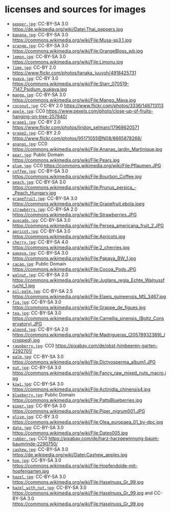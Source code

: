 # licenses and sources for images
* [`pepper.jpg`](pepper.jpg): CC-BY-SA 3.0 https://de.wikipedia.org/wiki/Datei:Thai_peppers.jpg
* [`banana.jpg`](banana.jpg): CC-BY-SA 3.0 https://commons.wikimedia.org/wiki/File:Musa-sp3.1.jpg
* [`orange.jpg`](orange.jpg): CC-BY-SA 3.0 https://commons.wikimedia.org/wiki/File:OrangeBloss_wb.jpg
* [`lemon.jpg`](lemon.jpg): CC-BY-SA 3.0 https://commons.wikimedia.org/wiki/File:Limonu.jpg
* [`lime.jpg`](lime.jpg): CC-BY 2.0 https://www.flickr.com/photos/tanaka_juuyoh/4918425731
* [`guava.jpg`](guava.jpg): CC-BY 3.0 https://commons.wikimedia.org/wiki/File:Starr_070519-7147_Psidium_guajava.jpg
* [`mango.jpg`](mango.jpg): CC-BY-SA 3.0 https://commons.wikimedia.org/wiki/File:Mango_Maya.jpg
* [`coconut.jpg`](coconut.jpg): CC-BY 2.0 https://www.flickr.com/photos/3336/148713113
* [`apple.jpg`](apple.jpg): CC0 https://www.pexels.com/photo/close-up-of-fruits-hanging-on-tree-257840/
* [`grape1.jpg`](grape1.jpg): CC-BY 2.0 https://www.flickr.com/photos/liridon_selmani/17968620571
* [`grape2.jpg`](grape2.jpg): CC-BY 2.0 https://www.flickr.com/photos/95171055@N08/8665878268/
* [`ananas.jpg`](ananas.jpg): CC0 https://commons.wikimedia.org/wiki/File:Ananas_jardin_Martinique.jpg
* [`pear.jpg`](pear.jpg): Public Domain https://commons.wikimedia.org/wiki/File:Pears.jpg
* [`plum.jpg`](plum.jpg): CC0 https://commons.wikimedia.org/wiki/File:Pflaumen.JPG
* [`coffee.jpg`](coffee.jpg): CC-BY-SA 3.0 https://commons.wikimedia.org/wiki/File:Bourbon_Coffee.jpg
* [`peach.jpg`](peach.jpg): CC-BY-SA 3.0 https://commons.wikimedia.org/wiki/File:Prunus_persica_-_Peach_Hungary.jpg
* [`grapefruit.jpg`](grapefruit.jpg): CC-BY-SA 3.0 https://commons.wikimedia.org/wiki/File:Grapefruit.ebola.jpeg
* [`strawberry.jpg`](strawberry.jpg): CC-BY-SA 2.0 https://commons.wikimedia.org/wiki/File:Strawberries.JPG
* [`avocado.jpg`](avocado.jpg): CC-BY-SA 3.0 https://commons.wikimedia.org/wiki/File:Persea_americana_fruit_2.JPG
* [`apricot.jpg`](apricot.jpg): CC-BY-SA 3.0 https://commons.wikimedia.org/wiki/File:Apricots.jpg
* [`cherry.jpg`](cherry.jpg): CC-BY-SA 4.0 https://commons.wikimedia.org/wiki/File:2_cherries.jpg
* [`papaya.jpg`](papaya.jpg): CC-BY-SA 3.0 https://commons.wikimedia.org/wiki/File:Papaya_BW_1.jpg
* [`cacao.jpg`](cacao.jpg): Public Domain https://commons.wikimedia.org/wiki/File:Cocoa_Pods.JPG
* [`walnut.jpg`](walnut.jpg): CC-BY-SA 2.0 https://commons.wikimedia.org/wiki/File:Juglans_regia_Echte_Walnussfrucht_1.jpg
* [`oil-palm.jpg`](oil-palm.jpg): CC-BY-SA 2.5 https://commons.wikimedia.org/wiki/File:Elaeis_guineensis_MS_3467.jpg
* [`fig.jpg`](fig.jpg): CC-BY-SA 3.0 https://commons.wikimedia.org/wiki/File:Grappe_de_figues.jpg
* [`tea.jpg`](tea.jpg): CC-BY-SA 3.0 https://commons.wikimedia.org/wiki/File:Camellia_sinensis_(Boltz_Conservatory).JPG
* [`almond.jpg`](almond.jpg): CC-BY-SA 2.0 https://commons.wikimedia.org/wiki/File:Madrigueras_(20578932389)_(cropped).jpg
* [`raspberry.jpg`](raspberry.jpg): CC0 https://pixabay.com/de/obst-himbeeren-garten-2292701/
* [`palm.jpg`](palm.jpg): CC-BY-SA 3.0 https://commons.wikimedia.org/wiki/File:Dictyosperma_album1.JPG
* [`nut.jpg`](nut.jpg): CC-BY-SA 3.0 https://commons.wikimedia.org/wiki/File:Fancy_raw_mixed_nuts_macro.jpg
* [`kiwi.jpg`](kiwi.jpg): CC-BY-SA 3.0 https://commons.wikimedia.org/wiki/File:Actinidia_chinensis4.jpg
* [`blueberry.jpg`](blueberry.jpg): Public Domain https://commons.wikimedia.org/wiki/File:PattsBlueberries.jpg
* [`piper.jpg`](piper.jpg): CC-BY-SA 3.0 https://commons.wikimedia.org/wiki/File:Piper_nigrum001.JPG
* [`olive.jpg`](olive.jpg): CC-BY 3.0 https://commons.wikimedia.org/wiki/File:Olea_europaea_01_by-dpc.jpg
* [`date.jpg`](date.jpg): CC-BY-SA 3.0 https://commons.wikimedia.org/wiki/File:Dates005.jpg
* [`rubber.jpg`](rubber.jpg): CC0 https://pixabay.com/de/harz-harzgewinnung-baum-baumrinde-2290750/
* [`cashew.jpg`](cashew.jpg): CC-BY-SA 3.0 https://de.wikipedia.org/wiki/Datei:Cashew_apples.jpg
* [`hop.jpg`](hop.jpg): CC-BY-SA 3.0 https://commons.wikimedia.org/wiki/File:Hopfendolde-mit-hopfengarten.jpg
* [`hazel.jpg`](hazel.jpg): CC-BY-SA 3.0 https://commons.wikimedia.org/wiki/File:Haselnuss_Gr_99.jpg
* [`hazel_with_nut.jpg`](hazel_with_nut.jpg): CC-BY-SA 3.0 https://commons.wikimedia.org/wiki/File:Haselnuss_Gr_99.jpg and CC-BY-SA 3.0 https://commons.wikimedia.org/wiki/File:Haselnuss_Gr_99.jpg



